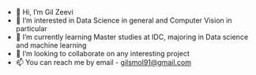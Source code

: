- 👋 Hi, I’m Gil Zeevi
- 👀 I’m interested in Data Science in general and Computer Vision in particular
- 🌱 I’m currently learning Master studies at IDC, majoring in Data science and machine learning
- 💞️ I’m looking to collaborate on any interesting project
- 📫 You can reach me by email - gilsmol91@gmail.com
